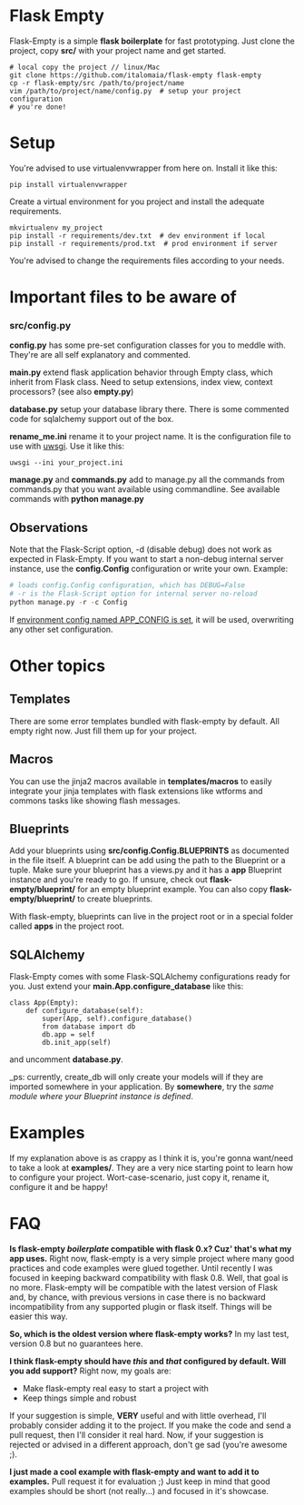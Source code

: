 Flask Empty
===========
Flask-Empty is a simple **flask boilerplate** for fast prototyping. Just
clone the project, copy **src/** with your project name and get started.

```shell
# local copy the project // linux/Mac
git clone https://github.com/italomaia/flask-empty flask-empty
cp -r flask-empty/src /path/to/project/name
vim /path/to/project/name/config.py  # setup your project configuration
# you're done!
```

Setup
=====

You're advised to use virtualenvwrapper from here on. Install it like this:

```
pip install virtualenvwrapper
```

Create a virtual environment for you project and install the adequate requirements.

```
mkvirtualenv my_project
pip install -r requirements/dev.txt  # dev environment if local
pip install -r requirements/prod.txt  # prod environment if server
```

You're advised to change the requirements files according to your needs.

Important files to be aware of
==============================

### src/config.py

**config.py** has some pre-set configuration classes for you to meddle with. They're are all self explanatory 
and commented.  
 
**main.py** extend flask application behavior through Empty class, which inherit from Flask class. Need to setup
extensions, index view, context processors? (see also **empty.py**)

**database.py** setup your database library there. There is some commented code for sqlalchemy support out of the box.

**rename_me.ini** rename it to your project name. It is the configuration file to use 
with [uwsgi](https://github.com/unbit/uwsgi). Use it like this:

```
uwsgi --ini your_project.ini
```

**manage.py** and **commands.py** add to manage.py all the commands from commands.py that you want available using
 commandline. See available commands with **python manage.py**

## Observations

Note that the Flask-Script option, -d (disable debug) does not work as expected in Flask-Empty. If you want
to start a non-debug internal server instance, use the **config.Config** configuration or write your own. Example:

```python
# loads config.Config configuration, which has DEBUG=False
# -r is the Flask-Script option for internal server no-reload
python manage.py -r -c Config
```

If [environment config named APP_CONFIG is set](http://flask.pocoo.org/docs/config/#configuring-from-files),
it will be used, overwriting any other set configuration.

Other topics
============

## Templates

There are some error templates bundled with flask-empty by default. All empty right now. Just fill them up for
your project.

## Macros

You can use the jinja2 macros available in **templates/macros** to easily integrate your jinja templates with
flask extensions like wtforms and commons tasks like showing flash messages. 

## Blueprints

Add your blueprints using **src/config.Config.BLUEPRINTS** as documented in the file itself. A blueprint can be add 
using the path to the Blueprint or a tuple. Make sure your blueprint has a views.py and 
it has a **app** Blueprint instance and you're ready to go. If unsure, check out **flask-empty/blueprint/** 
for an empty blueprint example. You can also copy **flask-empty/blueprint/** to create blueprints.

With flask-empty, blueprints can live in the project root or in a special folder called **apps** in the project root.

## SQLAlchemy

Flask-Empty comes with some Flask-SQLAlchemy configurations ready for you. Just extend 
your **main.App.configure_database** like this:

```
class App(Empty):
    def configure_database(self):
        super(App, self).configure_database()
        from database import db
        db.app = self
        db.init_app(self)
```
 
and uncomment **database.py**. 

_ps: currently, create_db will only create your models will if they are imported somewhere in your application. 
By **somewhere**, try the *same module where your Blueprint instance is defined*.

Examples
========
If my explanation above is as crappy as I think it is, you're gonna want/need to take a look at **examples/**. They
are a very nice starting point to learn how to configure your project. Wort-case-scenario, just copy it, rename it,
configure it and be happy!

FAQ
===
**Is flask-empty _boilerplate_ compatible with flask 0.x? Cuz' that's what my app uses.**
Right now, flask-empty is a very simple project where many good practices and code examples were glued together.
Until recently I was focused in keeping backward compatibility with flask 0.8. Well, that goal is no more.
 Flask-empty will be compatible with the latest version of Flask and, by chance, with previous versions in case
 there is no backward incompatibility from any supported plugin or flask itself. Things will be easier this way.

**So, which is the oldest version where flask-empty works?**
In my last test, version 0.8 but no guarantees here.

**I think flask-empty should have _this_ and _that_ configured by default. Will you add support?**
Right now, my goals are:

* Make flask-empty real easy to start a project with
* Keep things simple and robust

If your suggestion is simple, **VERY** useful and with little overhead, I'll probably consider adding it to the
project. If you make the code and send a pull request, then I'll consider it real hard. Now, if your suggestion is
 rejected or advised in a different approach, don't ge sad (you're awesome ;).

**I just made a cool example with flask-empty and want to add it to examples.**
Pull request it for evaluation ;)
Just keep in mind that good examples should be short (not really...) and focused in it's showcase.